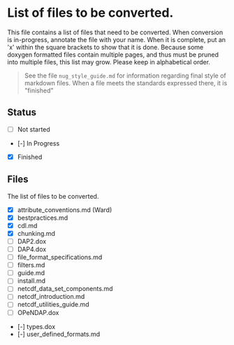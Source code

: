 # List of files to be converted.

This file contains a list of files that need to be converted.  When conversion is in-progress, annotate the file with your name.  When it is complete, put an 'x' within the square brackets to show that it is done.  Because some doxygen formatted files contain multiple pages, and thus must be pruned into multiple files, this list may grow.  Please keep in alphabetical order.

> See the file `nug_style_guide.md` for information regarding final style of markdown files.  When a file meets the standards expressed there, it is "finished"

## Status

* [ ] Not started
* [-] In Progress
* [x] Finished

## Files

The list of files to be converted.

* [x] attribute_conventions.md (Ward)
* [x] bestpractices.md
* [x] cdl.md
* [x] chunking.md
* [ ] DAP2.dox
* [ ] DAP4.dox
* [ ] file_format_specifications.md
* [ ] filters.md
* [ ] guide.md
* [ ] install.md
* [ ] netcdf_data_set_components.md
* [ ] netcdf_introduction.md
* [ ] netcdf_utilities_guide.md
* [ ] OPeNDAP.dox
* [-] types.dox
* [-] user_defined_formats.md

